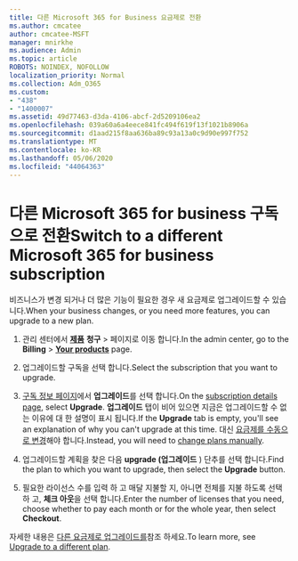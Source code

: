 ```yaml
---
title: 다른 Microsoft 365 for Business 요금제로 전환
ms.author: cmcatee
author: cmcatee-MSFT
manager: mnirkhe
ms.audience: Admin
ms.topic: article
ROBOTS: NOINDEX, NOFOLLOW
localization_priority: Normal
ms.collection: Adm_O365
ms.custom:
- "438"
- "1400007"
ms.assetid: 49d77463-d3da-4106-abcf-2d5209106ea2
ms.openlocfilehash: 039a60a6a4eece841fc494f619f13f1021b8906a
ms.sourcegitcommit: d1aad215f8aa636ba89c93a13a0c9d90e997f752
ms.translationtype: MT
ms.contentlocale: ko-KR
ms.lasthandoff: 05/06/2020
ms.locfileid: "44064363"
---
```

# <a name="switch-to-a-different-microsoft-365-for-business-subscription"></a><span data-ttu-id="a984b-102">다른 Microsoft 365 for business 구독으로 전환</span><span class="sxs-lookup"><span data-stu-id="a984b-102">Switch to a different Microsoft 365 for business subscription</span></span>

<span data-ttu-id="a984b-103">비즈니스가 변경 되거나 더 많은 기능이 필요한 경우 새 요금제로 업그레이드할 수 있습니다.</span><span class="sxs-lookup"><span data-stu-id="a984b-103">When your business changes, or you need more features, you can upgrade to a new plan.</span></span>
  
1. <span data-ttu-id="a984b-104">관리 센터에서 **[제품](https://go.microsoft.com/fwlink/p/?linkid=842054)** **청구** \> 페이지로 이동 합니다.</span><span class="sxs-lookup"><span data-stu-id="a984b-104">In the admin center, go to the **Billing** \> **[Your products](https://go.microsoft.com/fwlink/p/?linkid=842054)** page.</span></span>

2. <span data-ttu-id="a984b-105">업그레이드할 구독을 선택 합니다.</span><span class="sxs-lookup"><span data-stu-id="a984b-105">Select the subscription that you want to upgrade.</span></span>

3. <span data-ttu-id="a984b-106">[구독 정보 페이지](https://admin.microsoft.com/AdminPortal/Home#/subscriptions/webdirect%252F0dbaa202-d590-4529-98c2-a5e2ebaac702)에서 **업그레이드**를 선택 합니다.</span><span class="sxs-lookup"><span data-stu-id="a984b-106">On the [subscription details page](https://admin.microsoft.com/AdminPortal/Home#/subscriptions/webdirect%252F0dbaa202-d590-4529-98c2-a5e2ebaac702), select **Upgrade**.</span></span>  <span data-ttu-id="a984b-107">**업그레이드** 탭이 비어 있으면 지금은 업그레이드할 수 없는 이유에 대 한 설명이 표시 됩니다.</span><span class="sxs-lookup"><span data-stu-id="a984b-107">If the **Upgrade** tab is empty, you'll see an explanation of why you can't upgrade at this time.</span></span> <span data-ttu-id="a984b-108">대신 [요금제를 수동으로 변경](https://docs.microsoft.com/microsoft-365/commerce/subscriptions/change-plans-manually?view=o365-worldwide)해야 합니다.</span><span class="sxs-lookup"><span data-stu-id="a984b-108">Instead, you will need to [change plans manually](https://docs.microsoft.com/microsoft-365/commerce/subscriptions/change-plans-manually?view=o365-worldwide).</span></span>

4. <span data-ttu-id="a984b-109">업그레이드할 계획을 찾은 다음 **upgrade (업그레이드** ) 단추를 선택 합니다.</span><span class="sxs-lookup"><span data-stu-id="a984b-109">Find the plan to which you want to upgrade, then select the **Upgrade** button.</span></span>

5. <span data-ttu-id="a984b-110">필요한 라이선스 수를 입력 하 고 매달 지불할 지, 아니면 전체를 지불 하도록 선택 하 고, **체크 아웃**을 선택 합니다.</span><span class="sxs-lookup"><span data-stu-id="a984b-110">Enter the number of licenses that you need, choose whether to pay each month or for the whole year, then select **Checkout**.</span></span>

<span data-ttu-id="a984b-111">자세한 내용은 [다른 요금제로 업그레이드를](https://docs.microsoft.com/office365/admin/subscriptions-and-billing/upgrade-to-different-plan)참조 하세요.</span><span class="sxs-lookup"><span data-stu-id="a984b-111">To learn more, see [Upgrade to a different plan](https://docs.microsoft.com/office365/admin/subscriptions-and-billing/upgrade-to-different-plan).</span></span>
